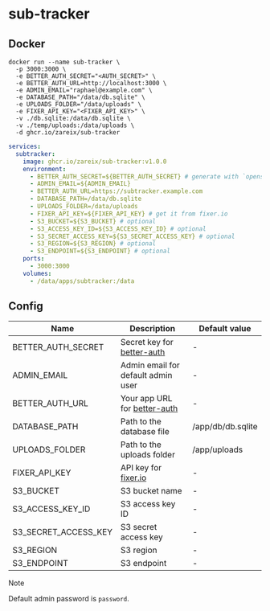 # sub-tracker

## Docker

```shell
docker run --name sub-tracker \
  -p 3000:3000 \
  -e BETTER_AUTH_SECRET="<AUTH_SECRET>" \
  -e BETTER_AUTH_URL=http://localhost:3000 \
  -e ADMIN_EMAIL="raphael@example.com" \
  -e DATABASE_PATH="/data/db.sqlite" \
  -e UPLOADS_FOLDER="/data/uploads" \
  -e FIXER_API_KEY="<FIXER_API_KEY>" \
  -v ./db.sqlite:/data/db.sqlite \
  -v ./temp/uploads:/data/uploads \
  -d ghcr.io/zareix/sub-tracker
```

```yaml
services:
  subtracker:
    image: ghcr.io/zareix/sub-tracker:v1.0.0
    environment:
      - BETTER_AUTH_SECRET=${BETTER_AUTH_SECRET} # generate with `openssl rand -hex 32`
      - ADMIN_EMAIL=${ADMIN_EMAIL}
      - BETTER_AUTH_URL=https://subtracker.example.com
      - DATABASE_PATH=/data/db.sqlite
      - UPLOADS_FOLDER=/data/uploads
      - FIXER_API_KEY=${FIXER_API_KEY} # get it from fixer.io
      - S3_BUCKET=${S3_BUCKET} # optional
      - S3_ACCESS_KEY_ID=${S3_ACCESS_KEY_ID} # optional
      - S3_SECRET_ACCESS_KEY=${S3_SECRET_ACCESS_KEY} # optional
      - S3_REGION=${S3_REGION} # optional
      - S3_ENDPOINT=${S3_ENDPOINT} # optional
    ports:
      - 3000:3000
    volumes:
      - /data/apps/subtracker:/data
```

## Config

| Name                 | Description                                                                | Default value     |
| -------------------- | -------------------------------------------------------------------------- | ----------------- |
| BETTER_AUTH_SECRET   | Secret key for [better-auth](https://github.com/better-auth/better-auth)   | -                 |
| ADMIN_EMAIL          | Admin email for default admin user                                         | -                 |
| BETTER_AUTH_URL      | Your app URL for [better-auth](https://github.com/better-auth/better-auth) | -                 |
| DATABASE_PATH        | Path to the database file                                                  | /app/db/db.sqlite |
| UPLOADS_FOLDER       | Path to the uploads folder                                                 | /app/uploads      |
| FIXER_API_KEY        | API key for [fixer.io](https://fixer.io)                                   | -                 |
| S3_BUCKET            | S3 bucket name                                                             | -                 |
| S3_ACCESS_KEY_ID     | S3 access key ID                                                           | -                 |
| S3_SECRET_ACCESS_KEY | S3 secret access key                                                       | -                 |
| S3_REGION            | S3 region                                                                  | -                 |
| S3_ENDPOINT          | S3 endpoint                                                                | -                 |

> [!NOTE]  
> Default admin password is `password`.

